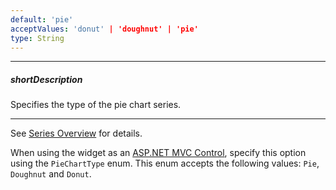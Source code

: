 ```yaml
---
default: 'pie'
acceptValues: 'donut' | 'doughnut' | 'pie'
type: String
---
```

---
##### shortDescription
Specifies the type of the pie chart series.

---
See [Series Overview](/concepts/05%20Widgets/PieChart/10%20Series/00%20Overview.md '/Documentation/Guide/Widgets/PieChart/Series/Overview/') for details.

When using the widget as an [ASP.NET MVC Control](/concepts/35%20ASP.NET%20MVC%20Controls/20%20Fundamentals '/Documentation/Guide/ASP.NET_MVC_Controls/Fundamentals/'), specify this option using the `PieChartType` enum. This enum accepts the following values: `Pie`, `Doughnut` and `Donut`.